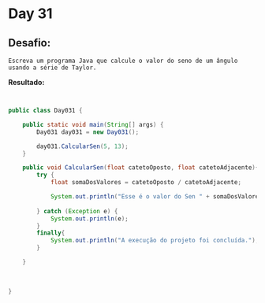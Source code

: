 # Day 31

## Desafio:

	Escreva um programa Java que calcule o valor do seno de um ângulo usando a série de Taylor.

**Resultado:**


```java


public class Day031 {

    public static void main(String[] args) {
        Day031 day031 = new Day031();

        day031.CalcularSen(5, 13);
    }

    public void CalcularSen(float catetoOposto, float catetoAdjacente){
        try {
            float somaDosValores = catetoOposto / catetoAdjacente;

            System.out.println("Esse é o valor do Sen " + somaDosValores); 
            
        } catch (Exception e) {
            System.out.println(e);
        }
        finally{
            System.out.println("A execução do projeto foi concluída.");
        }

    }
    
    
    
}


